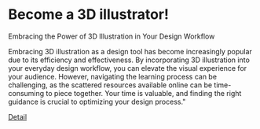 # Become a 3D illustrator!

Embracing the Power of 3D Illustration in Your Design Workflow

Embracing 3D illustration as a design tool has become increasingly popular due to its efficiency and effectiveness. By incorporating 3D illustration into your everyday design workflow, you can elevate the visual experience for your audience. However, navigating the learning process can be challenging, as the scattered resources available online can be time-consuming to piece together. Your time is valuable, and finding the right guidance is crucial to optimizing your design process." 

[Detail](https://eduitfree.com/courses/become-a-3d-illustrator)